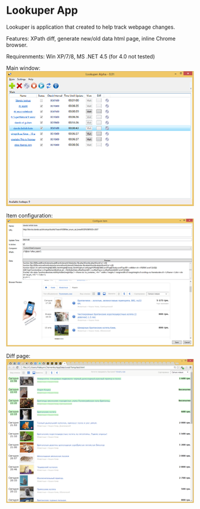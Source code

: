 Lookuper App
===========
Lookuper is application that created to help track webpage changes.

Features: 
  XPath diff, 
  generate new/old data html page, 
  inline Chrome browser.

Requirenments: 
  Win XP/7/8, 
  MS .NET 4.5 (for 4.0 not tested)

Main window:
![Alt text](/screenshots/LookuperMainPage.png "Main page")

Item configuration:
![Alt text](/screenshots/LookuperItemConfiguration.png "Item configuration")

Diff page:
![Alt text](/screenshots/LookuperDiff.png "Diff")
